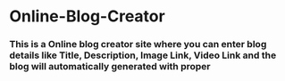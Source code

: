 # Online-Blog-Creator
<h3>This is a Online blog creator site where you can enter blog details like Title, Description, Image Link, Video Link and the blog will automatically generated with proper </h3>
